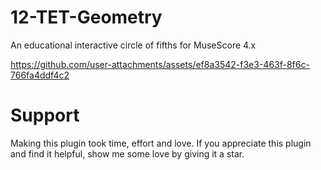# 12-TET-Geometry

An educational interactive circle of fifths for MuseScore 4.x

https://github.com/user-attachments/assets/ef8a3542-f3e3-463f-8f6c-766fa4ddf4c2

# Support

Making this plugin took time, effort and love.
If you appreciate this plugin and find it helpful, show me some love by giving it a star. 

